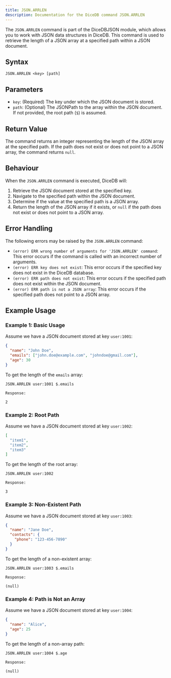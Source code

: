 ```yaml
---
title: JSON.ARRLEN
description: Documentation for the DiceDB command JSON.ARRLEN
---
```


The `JSON.ARRLEN` command is part of the DiceDBJSON module, which allows you to work with JSON data structures in DiceDB. This command is used to retrieve the length of a JSON array at a specified path within a JSON document.

## Syntax

```plaintext
JSON.ARRLEN <key> [path]
```

## Parameters

- `key`: (Required) The key under which the JSON document is stored.
- `path`: (Optional) The JSONPath to the array within the JSON document. If not provided, the root path (`$`) is assumed.

## Return Value

The command returns an integer representing the length of the JSON array at the specified path. If the path does not exist or does not point to a JSON array, the command returns `null`.

## Behaviour

When the `JSON.ARRLEN` command is executed, DiceDB will:

1. Retrieve the JSON document stored at the specified key.
2. Navigate to the specified path within the JSON document.
3. Determine if the value at the specified path is a JSON array.
4. Return the length of the JSON array if it exists, or `null` if the path does not exist or does not point to a JSON array.

## Error Handling

The following errors may be raised by the `JSON.ARRLEN` command:

- `(error) ERR wrong number of arguments for 'JSON.ARRLEN' command`: This error occurs if the command is called with an incorrect number of arguments.
- `(error) ERR key does not exist`: This error occurs if the specified key does not exist in the DiceDB database.
- `(error) ERR path does not exist`: This error occurs if the specified path does not exist within the JSON document.
- `(error) ERR path is not a JSON array`: This error occurs if the specified path does not point to a JSON array.

## Example Usage

### Example 1: Basic Usage

Assume we have a JSON document stored at key `user:1001`:

```json
{
  "name": "John Doe",
  "emails": ["john.doe@example.com", "johndoe@gmail.com"],
  "age": 30
}
```

To get the length of the `emails` array:

```plaintext
JSON.ARRLEN user:1001 $.emails
```

`Response:`

```plaintext
2
```

### Example 2: Root Path

Assume we have a JSON document stored at key `user:1002`:

```json
[
  "item1",
  "item2",
  "item3"
]
```

To get the length of the root array:

```plaintext
JSON.ARRLEN user:1002
```

`Response:`

```plaintext
3
```

### Example 3: Non-Existent Path

Assume we have a JSON document stored at key `user:1003`:

```json
{
  "name": "Jane Doe",
  "contacts": {
    "phone": "123-456-7890"
  }
}
```

To get the length of a non-existent array:

```plaintext
JSON.ARRLEN user:1003 $.emails
```

`Response:`

```plaintext
(null)
```

### Example 4: Path is Not an Array

Assume we have a JSON document stored at key `user:1004`:

```json
{
  "name": "Alice",
  "age": 25
}
```

To get the length of a non-array path:

```plaintext
JSON.ARRLEN user:1004 $.age
```

`Response:`

```plaintext
(null)
```
